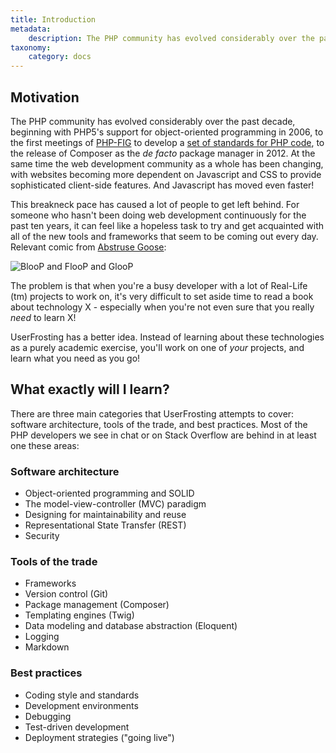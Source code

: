 ```yaml
---
title: Introduction
metadata:
    description: The PHP community has evolved considerably over the past decade, and this breakneck pace has caused a lot of people to get left behind. UserFrosting aims to help new and legacy developers navigate the overwhelming ocean of tools, packages, and concepts in PHP and the modern web development community as a whole.
taxonomy:
    category: docs
---
```


## Motivation

The PHP community has evolved considerably over the past decade, beginning with PHP5's support for object-oriented programming in 2006, to the first meetings of [PHP-FIG](http://www.php-fig.org/) to develop a [set of standards for PHP code](http://www.phptherightway.com/#code_style_guide), to the release of Composer as the _de facto_ package manager in 2012. At the same time the web development community as a whole has been changing, with websites becoming more dependent on Javascript and CSS to provide sophisticated client-side features. And Javascript has moved even faster!

This breakneck pace has caused a lot of people to get left behind. For someone who hasn't been doing web development continuously for the past ten years, it can feel like a hopeless task to try and get acquainted with all of the new tools and frameworks that seem to be coming out every day. Relevant comic from [Abstruse Goose](http://abstrusegoose.com/503):

![BlooP and FlooP and GlooP](/images/theoretical_mathematics_however_never_goes_out_of_fashion.png?resize=500)

The problem is that when you're a busy developer with a lot of Real-Life (tm) projects to work on, it's very difficult to set aside time to read a book about technology X - especially when you're not even sure that you really _need_ to learn X!

UserFrosting has a better idea. Instead of learning about these technologies as a purely academic exercise, you'll work on one of _your_ projects, and learn what you need as you go!

## What exactly will I learn?

There are three main categories that UserFrosting attempts to cover: software architecture, tools of the trade, and best practices. Most of the PHP developers we see in chat or on Stack Overflow are behind in at least one these areas:

### Software architecture

- Object-oriented programming and SOLID
- The model-view-controller (MVC) paradigm
- Designing for maintainability and reuse
- Representational State Transfer (REST)
- Security

### Tools of the trade

- Frameworks
- Version control (Git)
- Package management (Composer)
- Templating engines (Twig)
- Data modeling and database abstraction (Eloquent)
- Logging
- Markdown

### Best practices

- Coding style and standards
- Development environments
- Debugging
- Test-driven development
- Deployment strategies ("going live")
